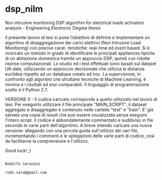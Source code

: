 # dsp_nilm
Non intrusive monitoring DSP algorithm for electrical loads activation analysis - Engineering Electronic Degree thesis

Il presente lavoro di tesi si pone l’obiettivo di definire e implementare un algoritmo di disaggregazione dei carici elettrici (Non Intrusive Load Monitoring) con precise carat- teristiche: real-time ed event based. Si è ricercato un metodo in grado di identificare le principali appliances tipiche di un abitazione domestica tramite un approccio DSP, quindi con ridotte risorse computazionali. Lo studio ed i test effettuati sono basati sul dataset UK-dale, utilizzando un approccio decisionale che utilizza la distanza euclidea rispetto ad un database creato ad hoc. La supervisione, in confronto agli algoritmi che sfruttano tecniche di Machine Learning, è minima e i risultati ad essi comparabili. Il linguaggio di programmazione scelto è il Python 2.7.

VERSIONE 0 - Il codice caricato corrisponde a quello utilizzato nel lavoro di tesi. Per eseguirlo utilizzare il file principale "MAIN_SCRIPT", il dataset aggregato e disaggregato è contenuto nelle cartelle "test"  e "train". E' già salvata una copia di result che può essere visualizzata senza eseguire l'intero script. 
Il codice è abbondatemente commentato e suddiviso in file secondo le varie parti dell'algoritmo. A breve intendo caricare una nuova versione: allegando con una piccola guida sull'utilizzo dei vari file, incrementando i commenti e le spiegazioni delle varie parti di codice, così da facilitarne la comprensione e l'utilizzo.

Good luck! ;)

                                                                                                              Rodolfo Saraceni
                                                                                                            rodo.sara@gmail.com
